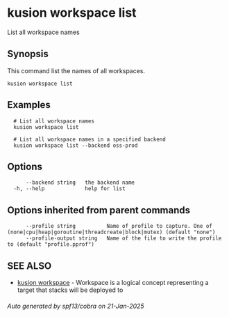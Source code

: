 # kusion workspace list

List all workspace names

## Synopsis

This command list the names of all workspaces.

```
kusion workspace list
```

## Examples

```
  # List all workspace names
  kusion workspace list
  
  # List all workspace names in a specified backend
  kusion workspace list --backend oss-prod
```

## Options

```
      --backend string   the backend name
  -h, --help             help for list
```

## Options inherited from parent commands

```
      --profile string          Name of profile to capture. One of (none|cpu|heap|goroutine|threadcreate|block|mutex) (default "none")
      --profile-output string   Name of the file to write the profile to (default "profile.pprof")
```

## SEE ALSO

* [kusion workspace](kusion-workspace.md)	 - Workspace is a logical concept representing a target that stacks will be deployed to

###### Auto generated by spf13/cobra on 21-Jan-2025

